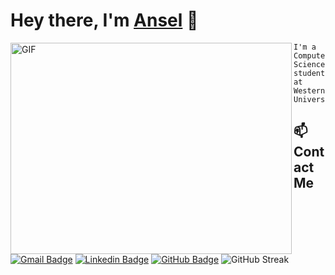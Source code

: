 <h1>Hey there, I'm <a href="https://anselzeng.github.io/">Ansel</a> 👋</h1>

<p align = "left">
  <img align = "left" alt = "GIF" width = "450px" height = "338px" object-cover = "fit" src = "https://media0.giphy.com/media/Ihrd6ewIOMlCav2cPz/giphy.gif">
  
  ```
  I'm a Computer Science student at Western University
  ```
  
  ## 📫 Contact Me
  
  <p>
  
   [![Gmail Badge](https://img.shields.io/badge/-azeng25@uwo.ca-c14438?logo=Gmail&logoColor=white)](mailto:azeng25@uwo.ca)
   [![Linkedin Badge](https://img.shields.io/badge/-anselzeng-blue?logo=Linkedin&logoColor=white)](https://www.linkedin.com/in/anselzeng/)
   [![GitHub Badge](https://img.shields.io/badge/-AnselZeng-green?logo=GitHub&logoColor=white)](https://github.com/AnselZeng)
   ![GitHub Streak](https://github-readme-streak-stats.herokuapp.com/?user=anselzeng&theme=dark)
  
  </p>
  
</p>
